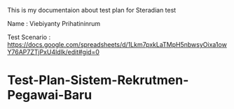 This is my documentaion about test plan for Steradian test 

Name : Viebiyanty Prihatininrum

Test Scenario : https://docs.google.com/spreadsheets/d/1Lkm7pxkLaTMpH5nbwsyOixa1owY76AP7ZTjPxU4ldlk/edit#gid=0

# Test-Plan-Sistem-Rekrutmen-Pegawai-Baru